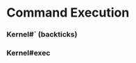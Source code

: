 # Command Execution


### Kernel#` (backticks)

### Kernel#exec

### 


### 


### 


### 























<br><br><br>
---

